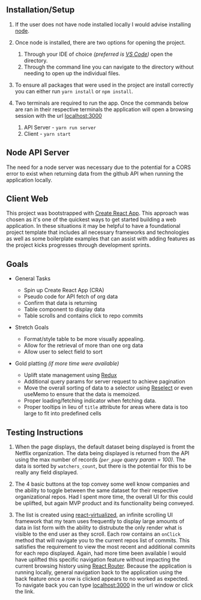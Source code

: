 ## Installation/Setup

1. If the user does not have node installed locally I would advise installing [node](https://nodejs.org/en/).
1. Once node is installed, there are two options for opening the project.

   1. Through your IDE of choice _(preferred is [VS Code](https://code.visualstudio.com/download))_ open the directory.
   1. Through the command line you can navigate to the directory without needing to open up the individual files.

1. To ensure all packages that were used in the project are install correctly you can either run `yarn install` or `npm install`.
1. Two terminals are required to run the app. Once the commands below are ran in their respective terminals the application will open a browsing session with the url [localhost:3000](http://localhost:3000)

   1. API Server - `yarn run server`
   1. Client - `yarn start`

## Node API Server

The need for a node server was necessary due to the potential for a CORS error to exist when returning data from the github API when running the application locally.

## Client Web

This project was bootstrapped with [Create React App](https://github.com/facebook/create-react-app). This approach was chosen as it's one of the quickest ways to get started building a web application. In these situations it may be helpful to have a foundational project template that includes all necessary frameworks and technologies as well as some boilerplate examples that can assist with adding features as the project kicks progresses through development sprints.

## Goals

- General Tasks

  - Spin up Create React App (CRA)
  - Pseudo code for API fetch of org data
  - Confirm that data is returning
  - Table component to display data
  - Table scrolls and contains click to repo commits

- Stretch Goals

  - Format/style table to be more visually appealing.
  - Allow for the retrieval of more than one org data
  - Allow user to select field to sort

- Gold platting _(if more time were available)_
  - Uplift state management using [Redux](https://redux.js.org/)
  - Additional query params for server request to achieve pagination
  - Move the overall sorting of data to a selector using [Reselect](https://github.com/reduxjs/reselect) or even useMemo to ensure that the data is memoized.
  - Proper loading/fetching indicator when fetching data.
  - Proper tooltips in lieu of `title` attribute for areas where data is too large to fit into predefined cells

## Testing Instructions

1. When the page displays, the default dataset being displayed is fromt the Netflix organization. The data being displayed is returned from the API using the max number of records _(`per_page` query param = 100)_. The data is sorted by `watchers_count`, but there is the potential for this to be really any field displayed.

1. The 4 basic buttons at the top convey some well know companies and the ability to toggle between the same dataset for their respective organizational repos. Had I spent more time, the overall UI for this could be uplifted, but again MVP product and its functionality being conveyed.

1. The list is created using [react-virtualized](https://github.com/bvaughn/react-virtualized), an infinite scrolling UI framework that my team uses frequently to display large amounts of data in list form with the ability to distrubute the only render what is visible to the end user as they scroll. Each row contains an `onClick` method that will navigate you to the current repos list of commits. This satisfies the requirement to view the most recent and additional commits for each repo displayed. Again, had more time been available I would have uplifted this specific navigation feature without impacting the current browsing history using [React Router](https://reactrouter.com/). Because the application is running locally, general navigation back to the application using the back feature once a row is clicked appears to no worked as expected. To navigate back you can type [localhost:3000](http://localhost:3000) in the url window or click the link.
